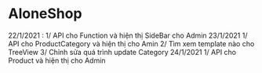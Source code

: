 # AloneShop
22/1/2021 : 
  1/ API cho Function và hiện thị SideBar cho Admin
23/1/2021
  1/ API cho ProductCategory và hiện thị cho Amin
  2/ Tìm xem template nào cho TreeView
  3/ Chỉnh sửa quá trình update Category
24/1/2021
  1/ API cho Product và hiện thị cho Admin
